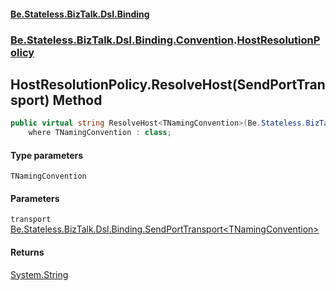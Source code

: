 #### [Be.Stateless.BizTalk.Dsl.Binding](README.md 'README')
### [Be.Stateless.BizTalk.Dsl.Binding.Convention](Be.Stateless.BizTalk.Dsl.Binding.Convention.md 'Be.Stateless.BizTalk.Dsl.Binding.Convention').[HostResolutionPolicy](HostResolutionPolicy.md 'Be.Stateless.BizTalk.Dsl.Binding.Convention.HostResolutionPolicy')

## HostResolutionPolicy.ResolveHost<TNamingConvention>(SendPortTransport<TNamingConvention>) Method

```csharp
public virtual string ResolveHost<TNamingConvention>(Be.Stateless.BizTalk.Dsl.Binding.SendPortTransport<TNamingConvention> transport)
    where TNamingConvention : class;
```
#### Type parameters

<a name='Be.Stateless.BizTalk.Dsl.Binding.Convention.HostResolutionPolicy.ResolveHost_TNamingConvention_(Be.Stateless.BizTalk.Dsl.Binding.SendPortTransport_TNamingConvention_).TNamingConvention'></a>

`TNamingConvention`
#### Parameters

<a name='Be.Stateless.BizTalk.Dsl.Binding.Convention.HostResolutionPolicy.ResolveHost_TNamingConvention_(Be.Stateless.BizTalk.Dsl.Binding.SendPortTransport_TNamingConvention_).transport'></a>

`transport` [Be.Stateless.BizTalk.Dsl.Binding.SendPortTransport&lt;](SendPortTransport_TNamingConvention_.md 'Be.Stateless.BizTalk.Dsl.Binding.SendPortTransport<TNamingConvention>')[TNamingConvention](HostResolutionPolicy.ResolveHost_TNamingConvention_(SendPortTransport_TNamingConvention_).md#Be.Stateless.BizTalk.Dsl.Binding.Convention.HostResolutionPolicy.ResolveHost_TNamingConvention_(Be.Stateless.BizTalk.Dsl.Binding.SendPortTransport_TNamingConvention_).TNamingConvention 'Be.Stateless.BizTalk.Dsl.Binding.Convention.HostResolutionPolicy.ResolveHost<TNamingConvention>(Be.Stateless.BizTalk.Dsl.Binding.SendPortTransport<TNamingConvention>).TNamingConvention')[&gt;](SendPortTransport_TNamingConvention_.md 'Be.Stateless.BizTalk.Dsl.Binding.SendPortTransport<TNamingConvention>')

#### Returns
[System.String](https://docs.microsoft.com/en-us/dotnet/api/System.String 'System.String')